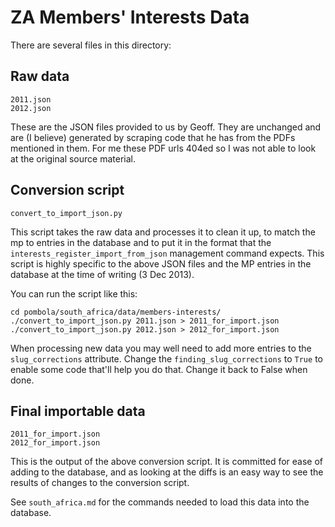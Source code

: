 # ZA Members' Interests Data

There are several files in this directory:

## Raw data

    2011.json
    2012.json

These are the JSON files provided to us by Geoff. They are unchanged and are (I
believe) generated by scraping code that he has from the PDFs mentioned in
them. For me these PDF urls 404ed so I was not able to look at the original
source material.


## Conversion script

    convert_to_import_json.py

This script takes the raw data and processes it to clean it up, to match the mp
to entries in the database and to put it in the format that the
`interests_register_import_from_json` management command expects. This script
is highly specific to the above JSON files and the MP entries in the database
at the time of writing (3 Dec 2013).

You can run the script like this:

    cd pombola/south_africa/data/members-interests/
    ./convert_to_import_json.py 2011.json > 2011_for_import.json
    ./convert_to_import_json.py 2012.json > 2012_for_import.json

When processing new data you may well need to add more entries to the
`slug_corrections` attribute. Change the `finding_slug_corrections` to `True`
to enable some code that'll help you do that. Change it back to False when done.

## Final importable data

    2011_for_import.json
    2012_for_import.json

This is the output of the above conversion script. It is committed for ease of
adding to the database, and as looking at the diffs is an easy way to see the
results of changes to the conversion script.

See `south_africa.md` for the commands needed to load this data into the
database.
